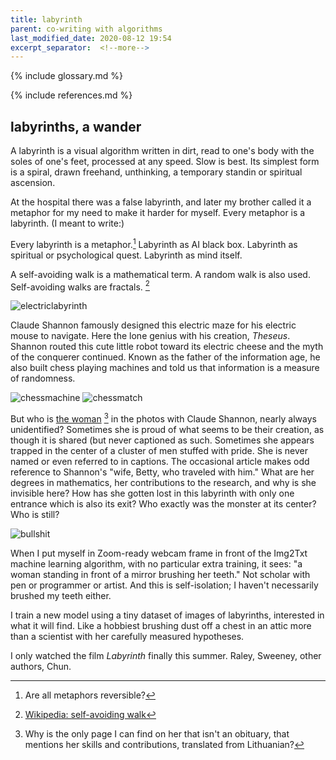 ```yaml
---
title: labyrinth
parent: co-writing with algorithms
last_modified_date: 2020-08-12 19:54
excerpt_separator:  <!--more-->
---
```


{% include glossary.md %}

{% include references.md %}

## labyrinths, a wander

A labyrinth is a visual algorithm written in dirt, read to one's body with the soles of one's feet, processed at any speed. Slow is best. Its simplest form is a spiral, drawn freehand, unthinking, a temporary standin or spiritual ascension. 

At the hospital there was a false labyrinth, and later my brother called it a metaphor for my need to make it harder for myself. Every metaphor is a labyrinth. (I meant to write:) 

Every labyrinth is a metaphor.[^1] Labyrinth as AI black box. Labyrinth as spiritual or psychological quest. Labyrinth as mind itself. 

A self-avoiding walk is a mathematical term. A random walk is also used. Self-avoiding walks are fractals. [^2]

![electriclabyrinth](https://cdn.glitch.com/eaa18b38-3765-4c0b-8304-2af139b6b542%2Fshannon-laybirnth-playing-with-model.jpg?v=1597440261546)

Claude Shannon famously designed this electric maze for his electric mouse to navigate. Here the lone genius with his creation, _Theseus_. Shannon routed this cute little robot toward its electric cheese and the myth of the conquerer continued. Known as the father of the information age, he also built chess playing machines and told us that information is a measure of randomness.

![chessmachine](https://cdn.glitch.com/eaa18b38-3765-4c0b-8304-2af139b6b542%2Fshannon-with-woman-chess.jpg?v=1597439952190)
![chessmatch](https://cdn.glitch.com/eaa18b38-3765-4c0b-8304-2af139b6b542%2Fshannon-with-woman-chess2.png?v=1597439957460)

But who is [the woman](https://lt.ikscience.com/98017-betty-shannon-unsung-mathematical-genius-57) [^3] in the photos with Claude Shannon, nearly always unidentified? Sometimes she is proud of what seems to be their creation, as though it is shared (but never captioned as such. Sometimes she appears trapped in the center of a cluster of men stuffed with pride. She is never named or even referred to in captions. The occasional article makes odd reference to Shannon's "wife, Betty, who traveled with him." What are her degrees in mathematics, her contributions to the research, and why is she invisible here? How has she gotten lost in this labyrinth with only one entrance which is also its exit? Who exactly was the monster at its center? Who is still? 

![bullshit](https://cdn.glitch.com/eaa18b38-3765-4c0b-8304-2af139b6b542%2FBowie-BS.gif?v=1597439918698)

When I put myself in Zoom-ready webcam frame in front of the Img2Txt machine learning algorithm, with no particular extra training, it sees: "a woman standing in front of a mirror brushing her teeth." Not scholar with pen or programmer or artist. And this is self-isolation; I haven't necessarily brushed my teeth either. 

I train a new model using a tiny dataset of images of labyrinths, interested in what it will find. Like a hobbiest brushing dust off a chest in an attic more than a scientist with her carefully measured hypotheses. 


[^1]: Are all metaphors reversible? 

[^2]: [Wikipedia: self-avoiding walk]

[Wikipedia: self-avoiding walk]: https://en.wikipedia.org/wiki/Self-avoiding_walk

[^3]: Why is the only page I can find on her that isn't an obituary, that mentions her skills and contributions, translated from Lithuanian?

I only watched the film _Labyrinth_ finally this summer. Raley, Sweeney, other authors, Chun.